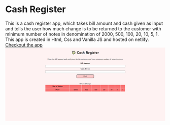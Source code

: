 # Cash Register 
This is a cash register app, which takes bill amount and cash given as input and tells the user how much change is to be returned to the customer with minimum number of notes in denomination of 2000, 500, 100, 20, 10, 5, 1. </br>
This app is created in Html, Css and Vanilla JS and hosted on netlify.</br>
[Checkout the app](https://caash-register1.netlify.app/)</br>
![Screenshot](/cashimg.png)
